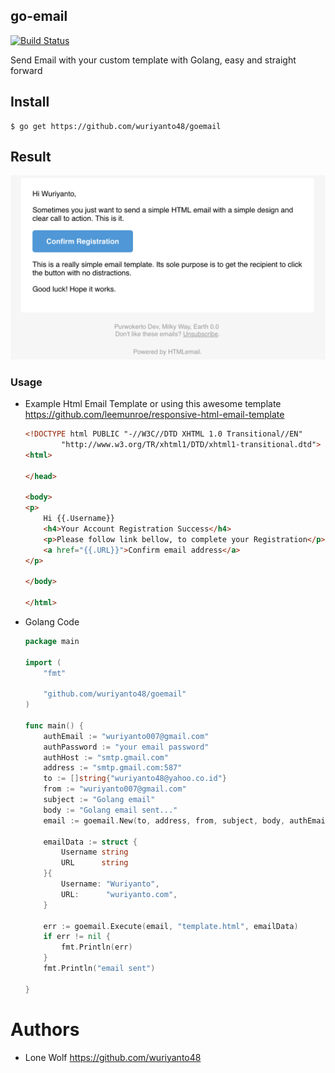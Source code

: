 ## go-email

[![Build Status](https://travis-ci.org/wuriyanto48/goemail.svg?branch=master)](https://travis-ci.org/wuriyanto48/goemail)

  Send Email with your custom template with Golang, easy and straight forward

## Install

  ```shell
  $ go get https://github.com/wuriyanto48/goemail
  ```

## Result
  ![alt text](./examples/result_example.png)

### Usage

  - Example Html Email Template or using this awesome template https://github.com/leemunroe/responsive-html-email-template

    ```html
    <!DOCTYPE html PUBLIC "-//W3C//DTD XHTML 1.0 Transitional//EN"
            "http://www.w3.org/TR/xhtml1/DTD/xhtml1-transitional.dtd">
    <html>

    </head>

    <body>
    <p>
        Hi {{.Username}}
        <h4>Your Account Registration Success</h4>
        <p>Please follow link bellow, to complete your Registration</p>
        <a href="{{.URL}}">Confirm email address</a>
    </p>

    </body>

    </html>
    ```

  - Golang Code

    ```go
    package main

    import (
    	"fmt"

    	"github.com/wuriyanto48/goemail"
    )

    func main() {
    	authEmail := "wuriyanto007@gmail.com"
    	authPassword := "your email password"
    	authHost := "smtp.gmail.com"
    	address := "smtp.gmail.com:587"
    	to := []string{"wuriyanto48@yahoo.co.id"}
    	from := "wuriyanto007@gmail.com"
    	subject := "Golang email"
    	body := "Golang email sent..."
    	email := goemail.New(to, address, from, subject, body, authEmail, authPassword, authHost)

    	emailData := struct {
    		Username string
    		URL      string
    	}{
    		Username: "Wuriyanto",
    		URL:      "wuriyanto.com",
    	}

    	err := goemail.Execute(email, "template.html", emailData)
    	if err != nil {
    		fmt.Println(err)
    	}
    	fmt.Println("email sent")

    }
    ```

# Authors
  - Lone Wolf https://github.com/wuriyanto48
